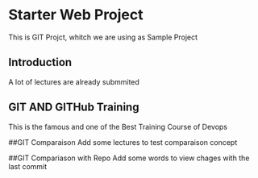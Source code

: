 # Starter Web Project
This is GIT Projct, whitch we are using as Sample Project

## Introduction
A lot of lectures are already submmited

## GIT AND GITHub Training
This is the famous and one of the Best Training Course of Devops

##GIT Comparaison
Add some lectures to test comparaison concept

##GIT Compariason with Repo
Add some words to view chages with the last commit
